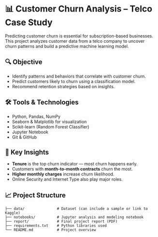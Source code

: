 # 📊 Customer Churn Analysis – Telco Case Study

Predicting customer churn is essential for subscription-based businesses. This project analyzes customer data from a telco company to uncover churn patterns and build a predictive machine learning model.

## 🔍 Objective

- Identify patterns and behaviors that correlate with customer churn.
- Predict customers likely to churn using a classification model.
- Recommend retention strategies based on insights.

## 🛠️ Tools & Technologies

- Python, Pandas, NumPy
- Seaborn & Matplotlib for visualization
- Scikit-learn (Random Forest Classifier)
- Jupyter Notebook
- Git & GitHub

## 🧠 Key Insights

- **Tenure** is the top churn indicator — most churn happens early.
- Customers with **month-to-month contracts** churn the most.
- **Higher monthly charges** increase churn likelihood.
- Online Security and Internet Type also play major roles.

## 📈 Project Structure

```plaintext
├── data/               # Dataset (can include a sample or link to Kaggle)
├── notebooks/          # Jupyter analysis and modeling notebook
├── report/             # Final project report (PDF)
├── requirements.txt    # Python libraries used
└── README.md           # Project overview
